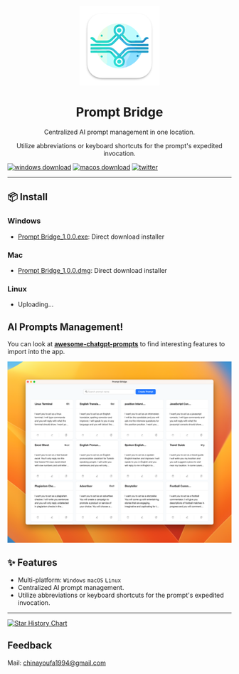 <p align="center">
  <img width="180" src="./public/logo.png" alt="PromptBridge">
  <h1 align="center">Prompt Bridge</h1>
  <p align="center">Centralized AI prompt management in one location.</p>
  <p align="center">Utilize abbreviations or keyboard shortcuts for the prompt's expedited invocation.</p>
</p>

[![windows download](https://img.shields.io/badge/Windows_Download-v1.0.0-brightgreen.svg)](https://e.pcloud.link/publink/show?code=XZ8rx2ZyWXIYxyezp7MJ3AviiHTybIk2oA7)
[![macos download](https://img.shields.io/badge/macOS_Download-v1.0.0-brightgreen.svg)](https://e.pcloud.link/publink/show?code=XZLrx2ZfIoz6SIo3dujglO0fE0sLkLJ9G0V)
[![twitter](https://img.shields.io/badge/follow-fmaxyou-black?style=flat&logo=x)](https://twitter.com/fmaxyou)

---

<!-- tr-download-start -->

## 📦 Install

### Windows

- [Prompt Bridge_1.0.0.exe](https://e.pcloud.link/publink/show?code=XZ8rx2ZyWXIYxyezp7MJ3AviiHTybIk2oA7): Direct download installer

### Mac

- [Prompt Bridge_1.0.0.dmg](https://e.pcloud.link/publink/show?code=XZLrx2ZfIoz6SIo3dujglO0fE0sLkLJ9G0V): Direct download installer

### Linux

- Uploading...

<!-- tr-download-end -->

## AI Prompts Management!

You can look at **[awesome-chatgpt-prompts](https://github.com/f/awesome-chatgpt-prompts)** to find interesting features to import into the app. 

![chatgpt cmd](./assets/prompt-bridge-preview.png)

## ✨ Features

- Multi-platform: `Windows` `macOS` `Linux`
- Centralized AI prompt management.
- Utilize abbreviations or keyboard shortcuts for the prompt's expedited invocation.

---

[![Star History Chart](https://api.star-history.com/svg?repos=yorkfread/prompt-bridge&type=Timeline)](https://star-history.com/#yorkfread/prompt-bridge&Timeline)

## Feedback

Mail: chinayoufa1994@gmail.com
